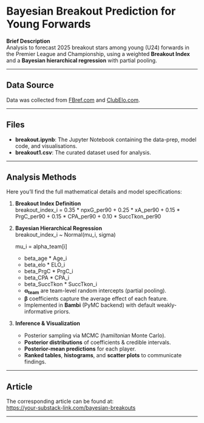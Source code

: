 # Bayesian Breakout Prediction for Young Forwards

**Brief Description**  
Analysis to forecast 2025 breakout stars among young (U24) forwards in the Premier League and Championship, using a weighted **Breakout Index** and a **Bayesian hierarchical regression** with partial pooling.

---

## Data Source  
Data was collected from [FBref.com](https://fbref.com) and [ClubElo.com](https://clubelo.com).

---

## Files  
- **breakout.ipynb**: The Jupyter Notebook containing the data-prep, model code, and visualisations.  
- **breakout1.csv**: The curated dataset used for analysis.

---

## Analysis Methods  
Here you’ll find the full mathematical details and model specifications:

1. **Breakout Index Definition**  
  breakout_index_i = 0.35 * npxG_per90 
                  + 0.25 * xA_per90 
                  + 0.15 * PrgC_per90 
                  + 0.15 * CPA_per90 
                  + 0.10 * SuccTkon_per90

2. **Bayesian Hierarchical Regression**  
   breakout_index_i ~ Normal(mu_i, sigma)

    mu_i = alpha_team[i]
      + beta_age       * Age_i
      + beta_elo       * ELO_i
      + beta_PrgC      * PrgC_i
      + beta_CPA       * CPA_i
      + beta_SuccTkon  * SuccTkon_i

   - **α<sub>team</sub>** are team-level random intercepts (partial pooling).  
   - **β** coefficients capture the average effect of each feature.  
   - Implemented in **Bambi** (PyMC backend) with default weakly-informative priors.

3. **Inference & Visualization**  
   - Posterior sampling via MCMC (ℎ𝑎𝑚𝑖𝑙𝑡𝑜𝑛𝑖𝑎𝑛 Monte Carlo).  
   - **Posterior distributions** of coefficients & credible intervals.  
   - **Posterior-mean predictions** for each player.  
   - **Ranked tables**, **histograms**, and **scatter plots** to communicate findings.

---

## Article  
The corresponding article can be found at:  
https://your-substack-link.com/bayesian-breakouts  

---
